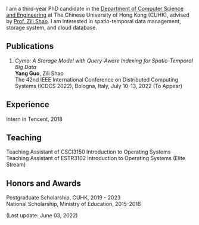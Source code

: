 I am a third-year PhD candidate in the [Department of Computer Science and Engineering](https://www.cse.cuhk.edu.hk/) at The Chinese University of Hong Kong (CUHK), advised by [Prof. Zili Shao](http://www.cse.cuhk.edu.hk/~shao/). I am interested in spatio-temporal data management, storage system, and cloud database.

## Publications
1. _Cymo: A Storage Model with Query-Aware Indexing for Spatio-Temporal Big Data_<br>
**Yang Guo**, Zili Shao<br>
The 42nd IEEE International Conference on Distributed Computing Systems (ICDCS 2022), Bologna, Italy, July 10-13, 2022 (To Appear)<br>

## Experience
Intern in Tencent, 2018<br>

## Teaching
Teaching Assistant of CSCI3150 Introduction to Operating Systems<br>
Teaching Assistant of ESTR3102 Introduction to Operating Systems (Elite Stream)<br>

## Honors and Awards
Postgraduate Scholarship, CUHK, 2019 - 2023<br>
National Scholarship, Ministry of Education, 2015-2016<br>


(Last update: June 03, 2022)
